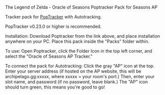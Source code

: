 The Legend of Zelda - Oracle of Seasons
Poptracker Pack for Seasons AP

Tracker pack for [PopTracker](https://github.com/black-sliver/PopTracker/) with Autotracking.

PopTracker v0.23.0 or higher is recommended. 

Installation:
Download Poptracker from the link above, and place installation anywhere on your PC. Place this pack inside the "Packs" folder within. 

To use:
Open Poptracker, click the Folder Icon in the top left corner, and select the "Oracle of Seasons AP Tracker." 

To connect the pack for Autotracking:
Click the gray "AP" icon at the top. Enter your server address (if hosted on the AP website, this will be archipelago.gg:xxxxx, where xxxxx = your room's port.) Then, enter your slot name, and password (if no password, leave blank.) The "AP" icon should turn green, this means you're good to go!